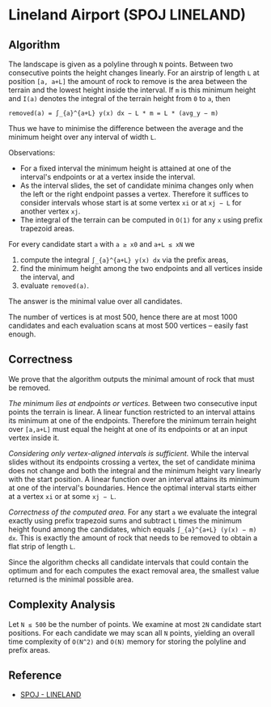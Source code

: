 # Lineland Airport (SPOJ LINELAND)

## Algorithm

The landscape is given as a polyline through `N` points. Between two
consecutive points the height changes linearly. For an airstrip of
length `L` at position `[a, a+L]` the amount of rock to remove is the
area between the terrain and the lowest height inside the interval. If
`m` is this minimum height and `I(a)` denotes the integral of the
terrain height from `0` to `a`, then

```
removed(a) = ∫_{a}^{a+L} y(x) dx − L * m = L * (avg_y − m)
```

Thus we have to minimise the difference between the average and the
minimum height over any interval of width `L`.

Observations:

* For a fixed interval the minimum height is attained at one of the
  interval's endpoints or at a vertex inside the interval.
* As the interval slides, the set of candidate minima changes only when
  the left or the right endpoint passes a vertex. Therefore it suffices
  to consider intervals whose start is at some vertex `xi` or at
  `xj − L` for another vertex `xj`.
* The integral of the terrain can be computed in `O(1)` for any `x`
  using prefix trapezoid areas.

For every candidate start `a` with `a ≥ x0` and `a+L ≤ xN` we

1. compute the integral `∫_{a}^{a+L} y(x) dx` via the prefix areas,
2. find the minimum height among the two endpoints and all vertices
   inside the interval, and
3. evaluate `removed(a)`.

The answer is the minimal value over all candidates.

The number of vertices is at most 500, hence there are at most 1000
candidates and each evaluation scans at most 500 vertices – easily fast
enough.

## Correctness

We prove that the algorithm outputs the minimal amount of rock that must
be removed.

*The minimum lies at endpoints or vertices.* Between two consecutive
input points the terrain is linear. A linear function restricted to an
interval attains its minimum at one of the endpoints. Therefore the
minimum terrain height over `[a,a+L]` must equal the height at one of
its endpoints or at an input vertex inside it.

*Considering only vertex-aligned intervals is sufficient.* While the
interval slides without its endpoints crossing a vertex, the set of
candidate minima does not change and both the integral and the minimum
height vary linearly with the start position. A linear function over an
interval attains its minimum at one of the interval's boundaries. Hence
the optimal interval starts either at a vertex `xi` or at some `xj − L`.

*Correctness of the computed area.* For any start `a` we evaluate the
integral exactly using prefix trapezoid sums and subtract `L` times the
minimum height found among the candidates, which equals
`∫_{a}^{a+L} (y(x) − m) dx`. This is exactly the amount of rock that
needs to be removed to obtain a flat strip of length `L`.

Since the algorithm checks all candidate intervals that could contain
the optimum and for each computes the exact removal area, the smallest
value returned is the minimal possible area.

## Complexity Analysis

Let `N ≤ 500` be the number of points. We examine at most `2N` candidate
start positions. For each candidate we may scan all `N` points, yielding
an overall time complexity of `O(N^2)` and `O(N)` memory for storing the
polyline and prefix areas.

## Reference

- [SPOJ - LINELAND](https://www.spoj.com/problems/LINELAND/)
